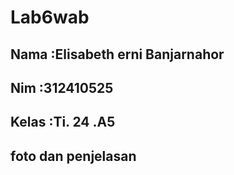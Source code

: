 # Lab6wab

## Nama         :Elisabeth erni Banjarnahor ##
## Nim          :312410525 ##
## Kelas        :Ti. 24 .A5 ##

## foto dan penjelasan ##
